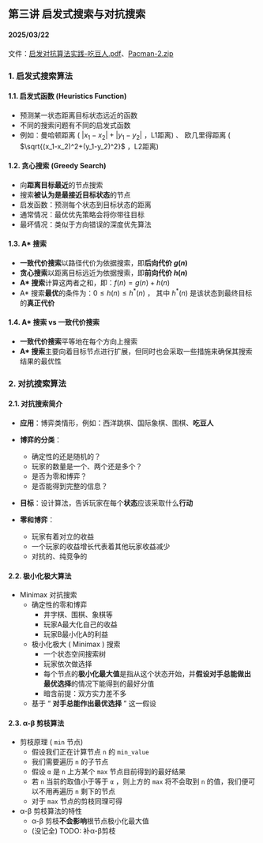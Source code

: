 ## 第三讲 启发式搜索与对抗搜索
#### 2025/03/22

文件：[启发对抗算法实践-吃豆人.pdf](https://oc.sjtu.edu.cn/courses/79997/files/folder/%E8%AF%BE%E5%A0%82%E5%AE%9E%E8%B7%B5?preview=10768193)、[Pacman-2.zip](https://oc.sjtu.edu.cn/courses/79997/files/folder/%E8%AF%BE%E5%A0%82%E5%AE%9E%E8%B7%B5?preview=10768204)


### 1. 启发式搜索算法

#### 1.1. 启发式函数 (Heuristics Function)

- 预测某一状态距离目标状态远近的函数
- 不同的搜索问题有不同的启发式函数
- 例如：曼哈顿距离 ( $|x_1-x_2|+|y_1-y_2|$ ，L1距离) 、
  欧几里得距离 ( $\sqrt{(x_1-x_2)^2+(y_1-y_2)^2}$ ，L2距离)

#### 1.2. 贪心搜索 (Greedy Search)

- 向**距离目标最近**的节点搜索
- 搜索**被认为是最接近目标状态**的节点
- 启发函数：预测每个状态到目标状态的距离
- 通常情况：最优优先策略会将你带往目标
- 最坏情况：类似于方向错误的深度优先算法

#### 1.3. A* 搜索

- **一致代价搜索**以路径代价为依据搜索，即**后向代价 $g(n)$**
- **贪心搜索**以距离目标远近为依据搜索，即**前向代价 $h(n)$**
- **A\* 搜索**计算这两者之和，即：$f(n)=g(n)+h(n)$
- A* 搜索**最优**的条件为：$0 \leq h(n) \leq h^*(n)$ ，
  其中 $h^*(n)$ 是该状态到最终目标的**真正代价**

#### 1.4. A* 搜索 vs 一致代价搜索

- **一致代价搜索**平等地在每个方向上搜索
- **A\* 搜索**主要向着目标节点进行扩展，但同时也会采取一些措施来确保其搜索结果的最优性

### 2. 对抗搜索算法

#### 2.1. 对抗搜索简介

- **应用**：博弈类情形，例如：西洋跳棋、国际象棋、围棋、**吃豆人**

- **博弈的分类**：
  - 确定性的还是随机的？
  - 玩家的数量是一个、两个还是多个？
  - 是否为零和博弈？
  - 是否能得到完整的信息？

- **目标**：设计算法，告诉玩家在每个**状态**应该采取什么**行动**

- **零和博弈**：
  - 玩家有着对立的收益
  - 一个玩家的收益增长代表着其他玩家收益减少
  - 对抗的、纯竞争的

#### 2.2. 极小化极大算法

- Minimax 对抗搜索
  - 确定性的零和博弈
    - 井字棋、围棋、象棋等
    - 玩家A最大化自己的收益
    - 玩家B最小化A的利益
  - 极小化极大 ( Minimax ) 搜索
    - 一个状态空间搜索树
    - 玩家依次做选择
    - 每个节点的**极小化最大值**是指从这个状态开始，并**假设对手总能做出最优选择**的情况下能得到的最好分值
    - 暗含前提：双方实力差不多
  - 基于 “ **对手总能作出最优选择** ” 这一假设

#### 2.3. α-β 剪枝算法

- 剪枝原理 ( `min` 节点)
  - 假设我们正在计算节点 `n` 的 `min_value`
  - 我们需要遍历 `n` 的子节点
  - 假设 `α` 是 `n` 上方某个 `max` 节点目前得到的最好结果
  - 若 `n` 当前的取值小于等于 `α` ，则上方的 `max` 将不会取到 `n` 的值，我们便可以不用再遍历 `n` 剩下的节点
  - 对于 `max` 节点的剪枝同理可得
- α-β 剪枝算法的特性
  - α-β 剪枝**不会影响**根节点极小化最大值
  - (没记全) TODO: 补α-β剪枝